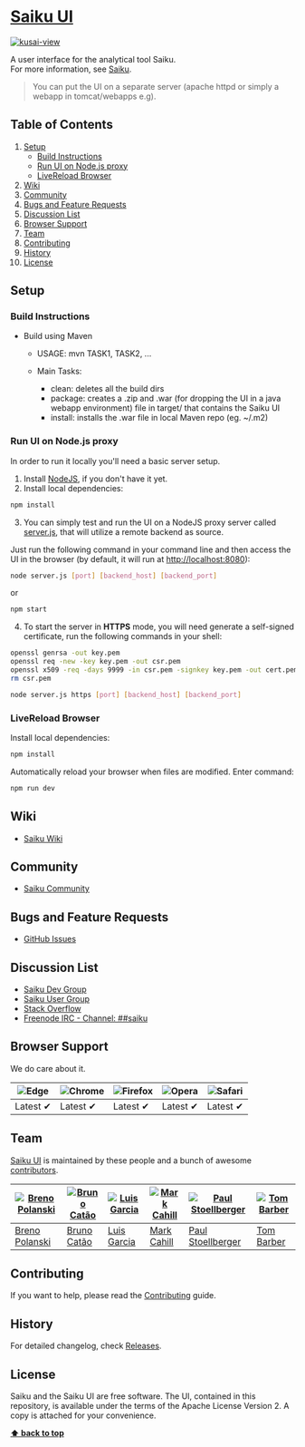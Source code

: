 # [Saiku UI](http://www.meteorite.bi)

[![kusai-view](https://raw.githubusercontent.com/OSBI/saiku/assets/kusai-demo-1.jpg)](https://try.meteorite.bi/)

A user interface for the analytical tool Saiku. <br />
For more information, see [Saiku](http://www.meteorite.bi).

> You can put the UI on a separate server (apache httpd or simply a webapp in tomcat/webapps e.g).

## Table of Contents

1. [Setup](#setup)
    - [Build Instructions](#build-instructions)
    - [Run UI on Node.js proxy](#run-ui-on-nodejs-proxy)
    - [LiveReload Browser](#livereload-browser)
2. [Wiki](#wiki)
3. [Community](#community)
4. [Bugs and Feature Requests](#bugs-and-feature-requests)
5. [Discussion List](#discussion-list)
6. [Browser Support](#browser-support)
7. [Team](#team)
8. [Contributing](#contributing)
9. [History](#history)
10. [License](#license)

## Setup

### Build Instructions

-   Build using Maven

    -   USAGE: mvn TASK1, TASK2, ...

    -   Main Tasks:

        -   clean: deletes all the build dirs
        -   package: creates a .zip and .war (for dropping the UI in a java webapp environment) file in target/ that contains the Saiku UI
        -   install: installs the .war file in local Maven repo (eg. ~/.m2)

### Run UI on Node.js proxy

In order to run it locally you'll need a basic server setup.

1. Install [NodeJS](https://nodejs.org/en/download/), if you don't have it yet.
2. Install local dependencies:

```sh
npm install
```

3. You can simply test and run the UI on a NodeJS proxy server called [server.js](./server.js), that will utilize a remote backend as source.

Just run the following command in your command line and then access the UI in
the browser (by default, it will run at [http://localhost:8080](http://localhost:8080)):

```sh
node server.js [port] [backend_host] [backend_port]
```

or

```sh
npm start
```

4. To start the server in **HTTPS** mode, you will need generate a self-signed certificate, run the following commands in your shell:

```sh
openssl genrsa -out key.pem
openssl req -new -key key.pem -out csr.pem
openssl x509 -req -days 9999 -in csr.pem -signkey key.pem -out cert.pem
rm csr.pem
```

```sh
node server.js https [port] [backend_host] [backend_port]
```

### LiveReload Browser

Install local dependencies:

```sh
npm install
```

Automatically reload your browser when files are modified. Enter command:

```sh
npm run dev
```

## Wiki

-   [Saiku Wiki](http://kusai-documentation.readthedocs.io/en/latest/)

## Community

-   [Saiku Community](http://community.meteorite.bi/)

## Bugs and Feature Requests

-   [GitHub Issues](https://github.com/OSBI/saiku/issues/new)

## Discussion List

-   [Saiku Dev Group](https://groups.google.com/a/saiku.meteorite.bi/forum/#!forum/dev)
-   [Saiku User Group](https://groups.google.com/a/saiku.meteorite.bi/forum/#!forum/user)
-   [Stack Overflow](http://stackoverflow.com/questions/tagged/saiku)
-   [Freenode IRC - Channel: ##saiku](http://webchat.freenode.net/?randomnick=1&channels=%23%23saiku)

## Browser Support

We do care about it.

| ![Edge](https://raw.githubusercontent.com/alrra/browser-logos/master/src/edge/edge_48x48.png) | ![Chrome](https://raw.github.com/alrra/browser-logos/master/src/chrome/chrome_48x48.png) | ![Firefox](https://raw.github.com/alrra/browser-logos/master/src/firefox/firefox_48x48.png) | ![Opera](https://raw.github.com/alrra/browser-logos/master/src/opera/opera_48x48.png) | ![Safari](https://raw.github.com/alrra/browser-logos/master/src/safari/safari_48x48.png) |
| --------------------------------------------------------------------------------------------- | ---------------------------------------------------------------------------------------- | ------------------------------------------------------------------------------------------- | ------------------------------------------------------------------------------------- | ---------------------------------------------------------------------------------------- |
| Latest ✔                                                                                      | Latest ✔                                                                                 | Latest ✔                                                                                    | Latest ✔                                                                              | Latest ✔                                                                                 |

## Team

[Saiku UI](http://www.meteorite.bi) is maintained by these people and a bunch of awesome [contributors](https://github.com/OSBI/saiku/graphs/contributors).

| [![Breno Polanski](https://avatars7.githubusercontent.com/u/1894191?v=4&s=70)](https://github.com/brenopolanski) | [![Bruno Catão](https://avatars4.githubusercontent.com/u/785116?v=4&s=70)](https://github.com/brunogamacatao) | [![Luis Garcia](https://avatars4.githubusercontent.com/u/2557898?v=4&s=70)](https://github.com/PeterFalken) | [![Mark Cahill](https://avatars5.githubusercontent.com/u/200365?v=4&s=70)](https://github.com/thinkjson) | [![Paul Stoellberger](https://avatars5.githubusercontent.com/u/454645?v=4&s=70)](https://github.com/pstoellberger) | [![Tom Barber](https://avatars6.githubusercontent.com/u/103544?v=4&s=70)](https://github.com/buggtb) |
| ---------------------------------------------------------------------------------------------------------------- | ------------------------------------------------------------------------------------------------------------- | ----------------------------------------------------------------------------------------------------------- | -------------------------------------------------------------------------------------------------------- | ------------------------------------------------------------------------------------------------------------------ | ---------------------------------------------------------------------------------------------------- |
| [Breno Polanski](https://github.com/brenopolanski)                                                               | [Bruno Catão](https://github.com/brunogamacatao)                                                              | [Luis Garcia](https://github.com/PeterFalken)                                                               | [Mark Cahill](https://github.com/thinkjson)                                                              | [Paul Stoellberger](https://github.com/pstoellberger)                                                              | [Tom Barber](https://github.com/buggtb)                                                              |

## Contributing

If you want to help, please read the [Contributing](../CONTRIBUTING.md) guide.

## History

For detailed changelog, check [Releases](https://github.com/OSBI/saiku/releases).

## License

Saiku and the Saiku UI are free software. The UI, contained in this repository,
is available under the terms of the Apache License Version 2. A copy is attached for your convenience.

**[⬆ back to top](#table-of-contents)**
